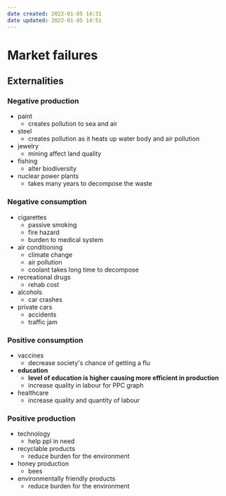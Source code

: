 ```yaml
---
date created: 2022-01-05 14:31
date updated: 2022-01-05 14:51
---
```


# Market failures

## Externalities

### Negative production

- paint
	- creates pollution to sea and air
- steel
	- creates pollution as it heats up water body and air pollution
- jewelry
	- mining affect land quality
- fishing
	- alter biodiversity
- nuclear power plants
	- takes many years to decompose the waste

### Negative consumption

- cigarettes
	- passive smoking
	- fire hazard
	- burden to medical system
- air conditioning
	- climate change
	- air pollution
	- coolant takes long time to decompose
- recreational drugs
	- rehab cost
- alcohols
	- car crashes
- private cars
	- accidents
	- traffic jam

### Positive consumption

- vaccines
	- decrease society's chance of getting a flu
- **education**
	- **level of education is higher causing more efficient in production**
	- increase quality in labour for PPC graph
- healthcare
	- increase quality and quantity of labour

### Positive production

- technology
	- help ppl in need
- recyclable products
	- reduce burden for the environment
- honey production
	- bees
- environmentally friendly products
	- reduce burden for the environment
